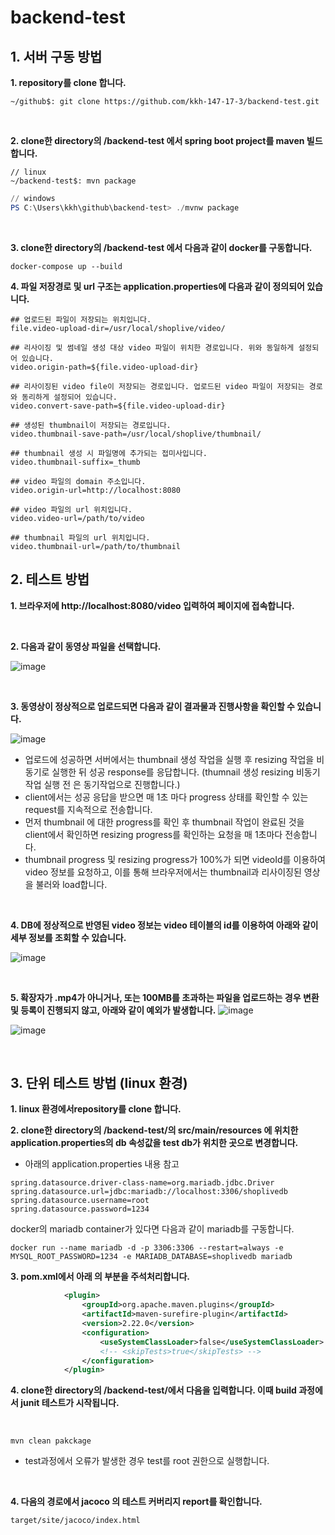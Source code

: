 # backend-test



## 1. 서버 구동 방법
**1. repository를 clone 합니다.**
```shell
~/github$: git clone https://github.com/kkh-147-17-3/backend-test.git
```

<br>

**2. clone한 directory의 /backend-test 에서 spring boot project를 maven 빌드합니다.**
```shell
// linux
~/backend-test$: mvn package
```

```powershell
// windows
PS C:\Users\kkh\github\backend-test> ./mvnw package

```
<br>

**3. clone한 directory의 /backend-test 에서 다음과 같이 docker를 구동합니다.**
```
docker-compose up --build
```

**4. 파일 저장경로 및 url 구조는 application.properties에 다음과 같이 정의되어 있습니다.**

```properties
## 업로드된 파일이 저장되는 위치입니다.
file.video-upload-dir=/usr/local/shoplive/video/

## 리사이징 및 썸네일 생성 대상 video 파일이 위치한 경로입니다. 위와 동일하게 설정되어 있습니다.
video.origin-path=${file.video-upload-dir}

## 리사이징된 video file이 저장되는 경로입니다. 업로드된 video 파일이 저장되는 경로와 동리하게 설정되어 있습니다.
video.convert-save-path=${file.video-upload-dir}

## 생성된 thumbnail이 저장되는 경로입니다.
video.thumbnail-save-path=/usr/local/shoplive/thumbnail/

## thumbnail 생성 시 파일명에 추가되는 접미사입니다.
video.thumbnail-suffix=_thumb

## video 파일의 domain 주소입니다.
video.origin-url=http://localhost:8080

## video 파일의 url 위치입니다.
video.video-url=/path/to/video

## thumbnail 파일의 url 위치입니다.
video.thumbnail-url=/path/to/thumbnail
```


## 2. 테스트 방법

**1. 브라우저에 http://localhost:8080/video 입력하여 페이지에 접속합니다.**

<br>

**2. 다음과 같이 동영상 파일을 선택합니다.**

  ![image](https://user-images.githubusercontent.com/102606939/220869798-e66eb78d-8f9f-40b1-805d-a11c98a45eea.png)

<br>

**3. 동영상이 정상적으로 업로드되면 다음과 같이 결과물과 진행사항을 확인할 수 있습니다.**

  ![image](https://user-images.githubusercontent.com/102606939/220872185-7a5a04c0-3e98-4685-ab8b-c4f626291181.png)

  + 업로드에 성공하면 서버에서는 thumbnail 생성 작업을 실행 후 resizing 작업을 비동기로 실행한 뒤 성공 response를 응답합니다. 
    (thumnail 생성 resizing 비동기작업 실행 전 은 동기작업으로 진행합니다.)
  + client에서는 성공 응답을 받으면 매 1초 마다 progress 상태를 확인할 수 있는 request를 지속적으로 전송합니다.
  + 먼저 thumbnail 에 대한 progress를 확인 후 thumbnail 작업이 완료된 것을 client에서 확인하면 resizing progress를 확인하는 요청을 매 1초마다 전송합니다.
  + thumbnail progress 및 resizing progress가 100%가 되면 videoId를 이용하여 video 정보를 요청하고, 이를 통해 브라우저에서는 thumbnail과 리사이징된 영상을 불러와 load합니다.
  
  <br>
  
 **4. DB에 정상적으로 반영된 video 정보는 video 테이블의 id를 이용하여 아래와 같이 세부 정보를 조회할 수 있습니다.**
 
  ![image](https://user-images.githubusercontent.com/102606939/220873541-41ea43b5-8a16-49e3-bb86-bbe778cc54f9.png)

<br>

**5. 확장자가 .mp4가 아니거나, 또는 100MB를 초과하는 파일을 업로드하는 경우 변환 및 등록이 진행되지 않고, 아래와 같이 예외가 발생합니다.**
  ![image](https://user-images.githubusercontent.com/102606939/220874349-acb2c553-3cc6-4af7-8d83-36ce9ee19896.png)

  ![image](https://user-images.githubusercontent.com/102606939/220874651-7a7af916-da2b-490e-b248-0c661fdb552c.png)

<br>

## 3. 단위 테스트 방법 (linux 환경)

**1. linux 환경에서repository를 clone 합니다.**

**2. clone한 directory의 /backend-test/의 src/main/resources 에 위치한 application.properties의 db 속성값을 test db가 위치한 곳으로 변경합니다.**

   - 아래의 application.properties 내용 참고
   ```
   spring.datasource.driver-class-name=org.mariadb.jdbc.Driver
   spring.datasource.url=jdbc:mariadb://localhost:3306/shoplivedb
   spring.datasource.username=root
   spring.datasource.password=1234
   ```
   
   docker의 mariadb container가 있다면 다음과 같이 mariadb를 구동합니다.
   ```
   docker run --name mariadb -d -p 3306:3306 --restart=always -e MYSQL_ROOT_PASSWORD=1234 -e MARIADB_DATABASE=shoplivedb mariadb
   ```

**3. pom.xml에서 아래 <plugin>의 <skipTests> 부분을 주석처리합니다.**

```xml
			<plugin>
				<groupId>org.apache.maven.plugins</groupId>
				<artifactId>maven-surefire-plugin</artifactId>
				<version>2.22.0</version>
				<configuration>
        			<useSystemClassLoader>false</useSystemClassLoader>
        			<!-- <skipTests>true</skipTests> -->
				</configuration>
			</plugin>
```


**4. clone한 directory의 /backend-test/에서 다음을 입력합니다. 이때 build 과정에서 junit 테스트가 시작됩니다.**


<br>

  ```
  mvn clean pakckage
  ```
  * test과정에서 오류가 발생한 경우 test를 root 권한으로 실행합니다.

<br>


**4. 다음의 경로에서 jacoco 의 테스트 커버리지 report를 확인합니다.**
  ```
  target/site/jacoco/index.html
  ```
